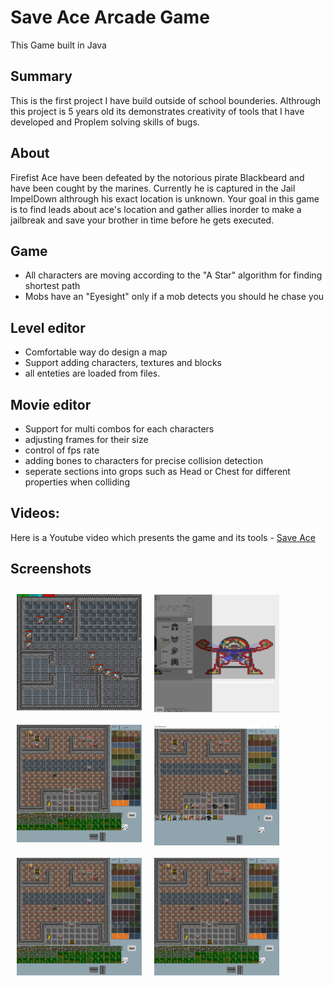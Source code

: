 # Save Ace Arcade Game
This Game built in Java
## Summary
This is the first project I have build outside of school 
bounderies. Althrough this project is 5 years old its
demonstrates creativity of tools that I have developed and Proplem solving skills of bugs.


## About
Firefist Ace have been defeated by the notorious pirate 
Blackbeard and have been cought by the marines. Currently he is captured in the Jail ImpelDown althrough his exact location is unknown.
 Your goal in this game is to find leads about ace's
  location and gather allies inorder to make a jailbreak and
  save your brother in time before he gets executed.
## Game
- All characters are moving according to the "A Star" algorithm for finding shortest path
- Mobs have an "Eyesight" only if a mob detects you should he chase you

## Level editor
- Comfortable way do design a map
- Support adding characters, textures and blocks
- all enteties are loaded from files.

## Movie editor
- Support for multi combos for each characters
- adjusting frames for their size
- control of fps rate
- adding bones to characters for precise collision detection
- seperate sections into grops such as Head or Chest for different properties when colliding


## Videos:
Here is a Youtube video which presents the game and its tools -
[Save Ace ](http://www.youtube.com/watch?v=t_gmfp2ARCQ&ab_channel=LIOZDAYAN)
## Screenshots
[<img src="/screenshots/game.png" align="left"
width="200"
    hspace="10" vspace="10">](/screenshots/game.png)

[<img src="/screenshots/level editor 3.png" align="left"
width="200"
    hspace="10" vspace="10">](/screenshots/game.png)

[<img src="/screenshots/level editor v1.png" align="left"
width="200"
    hspace="10" vspace="10">](/screenshots/game.png)

[<img src="/screenshots/level editor.png" align="left"
width="200"
    hspace="10" vspace="10">](/screenshots/game.png)


[<img src="/screenshots/level editor v1.png" align="left"
width="200"
    hspace="10" vspace="10">](/screenshots/game.png)


[<img src="/screenshots/level editor v1.png" align="left"
width="200"
    hspace="10" vspace="10">](/screenshots/game.png)

